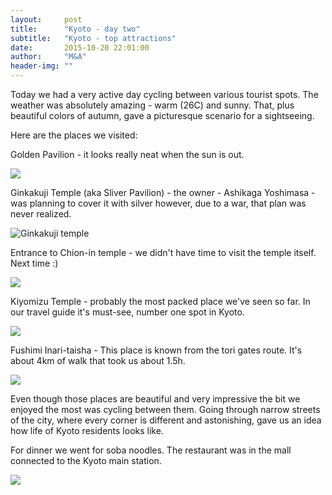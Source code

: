 ```yaml
---
layout:     post
title:      "Kyoto - day two"
subtitle:   "Kyoto - top attractions"
date:       2015-10-20 22:01:00
author:     "M&A"
header-img: ""
---
```



Today we had a very active day cycling between various tourist spots.
The weather was absolutely amazing - warm (26C) and sunny. That, plus beautiful colors of autumn, gave a picturesque scenario for a sightseeing.

Here are the places we visited:

Golden Pavilion - it looks really neat when the sun is out.

![](https://lh3.googleusercontent.com/-FP3B3hidtMY/VibK_pv6-QI/AAAAAAAAVF8/yX4GMXesQNw/s800-Ic42/20151020_092716.jpg)

Ginkakuji Temple (aka Sliver Pavilion) - the owner - Ashikaga Yoshimasa - was planning to cover it with silver however, due to a war, that plan was never realized.

![Ginkakuji temple](https://lh3.googleusercontent.com/-vE3GbEDvkjw/VieDdGRBgtI/AAAAAAAAVUU/XNDZuW-36Ik/s800-Ic42/DSC09243.JPG)

Entrance to Chion-in temple - we didn't have time to visit the temple itself. Next time :)

![](https://lh3.googleusercontent.com/-ooyFg-RsmPc/VibK_kuQMlI/AAAAAAAAVF8/x1Nh2VXieMI/s800-Ic42/20151020_125325.jpg)

Kiyomizu Temple - probably the most packed place we've seen so far. In our travel guide it's must-see, number one spot in Kyoto.

![](https://lh3.googleusercontent.com/-pI_4S_LNwGQ/VibK_o5M_CI/AAAAAAAAVF8/Ya8k2E6zdzg/s800-Ic42/20151020_141229.jpg)

Fushimi Inari-taisha - This place is known from the tori gates route. It's about 4km of walk that took us about 1.5h.

![](https://lh3.googleusercontent.com/-GR74JVXG7HY/VibK_rfh6KI/AAAAAAAAVF8/YmSMwAU5c9k/s800-Ic42/20151020_155807.jpg)


Even though those places are beautiful and very impressive the bit we enjoyed the most was cycling between them.
Going through narrow streets of the city, where every corner is different and astonishing, gave us an idea how life of Kyoto residents looks like.

For dinner we went for soba noodles. The restaurant was in the mall connected to the Kyoto main station.

![](https://lh3.googleusercontent.com/-pWAWkiqlBwE/VibK_u1WNrI/AAAAAAAAVF8/-EzyZUV9oAQ/s800-Ic42/20151020_180957.jpg)
